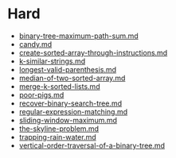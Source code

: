 Hard
====

- [binary-tree-maximum-path-sum.md](Hard/binary-tree-maximum-path-sum.md)
- [candy.md](Hard/candy.md)
- [create-sorted-array-through-instructions.md](Hard/create-sorted-array-through-instructions.md)
- [k-similar-strings.md](Hard/k-similar-strings.md)
- [longest-valid-parenthesis.md](Hard/longest-valid-parenthesis.md)
- [median-of-two-sorted-array.md](Hard/median-of-two-sorted-array.md)
- [merge-k-sorted-lists.md](Hard/merge-k-sorted-lists.md)
- [poor-pigs.md](Hard/poor-pigs.md)
- [recover-binary-search-tree.md](Hard/recover-binary-search-tree.md)
- [regular-expression-matching.md](Hard/regular-expression-matching.md)
- [sliding-window-maximum.md](Hard/sliding-window-maximum.md)
- [the-skyline-problem.md](Hard/the-skyline-problem.md)
- [trapping-rain-water.md](Hard/trapping-rain-water.md)
- [vertical-order-traversal-of-a-binary-tree.md](Hard/vertical-order-traversal-of-a-binary-tree.md)
